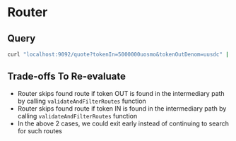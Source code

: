 # Router

## Query

```bash
curl "localhost:9092/quote?tokenIn=5000000uosmo&tokenOutDenom=uusdc" | jq .
```

## Trade-offs To Re-evaluate

- Router skips found route if token OUT is found in the intermediary
path by calling `validateAndFilterRoutes` function
- Router skips found route if token IN is found in the intermediary
path by calling `validateAndFilterRoutes` function
- In the above 2 cases, we could exit early instead of continuing to search for such routes
